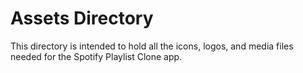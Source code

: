 # Assets Directory

This directory is intended to hold all the icons, logos, and media files needed for the Spotify Playlist Clone app.